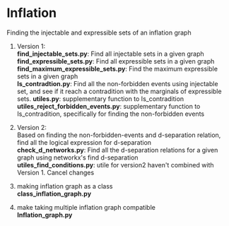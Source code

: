 # Inflation
Finding the injectable and expressible sets of an inflation graph

1. Version 1: <br />
**find_injectable_sets.py**: Find all injectable sets in a given graph<br />
**find_expressible_sets.py**: Find all expressible sets in a given graph<br />
**find_maximum_expressible_sets.py**: Find the maximum expressible sets in a given graph<br />
**Is_contradtion.py**: Find all the non-forbidden events using injectable set, and see if it reach a contradition with the marginals of expressible sets. 
**utiles.py**: supplementary function to Is_contradition<br />
**utiles_reject_forbidden_events.py**: supplementary function to Is_contradition, specifically for finding the non-forbidden events<br />
2. Version 2: <br />
Based on finding the non-forbidden-events and d-separation relation, find all the logical expression for d-separation <br />
**check_d_networks.py**: Find all the d-separation relations for a given graph using networkx's find d-separation <br />
**utiles_find_conditions.py**: utile for version2 haven't combined with Version 1. Cancel changes <br />


3. making inflation graph as a class <br />
**class_inflation_graph.py** <br />

4. make taking multiple inflation graph compatible <br />
**Inflation_graph.py** <br />
